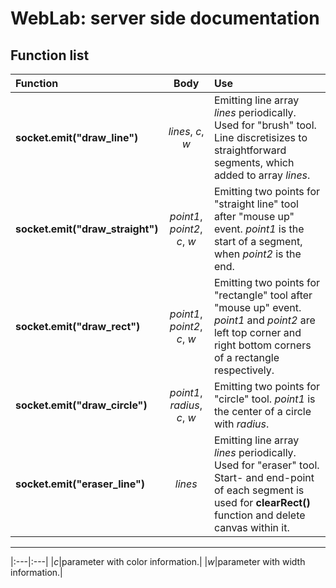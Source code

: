# WebLab: server side documentation

## Function list
|Function|Body|Use|
|:---|:---:|:---|
|__socket.emit("draw_line")__| *lines*, *c*, *w* | Emitting line array *lines* periodically. Used for "brush" tool. Line discretisizes to straightforward segments, which added to array *lines*.|  
|__socket.emit("draw_straight")__|*point1*, *point2*, *c*, *w* |Emitting two points for "straight line" tool after "mouse up" event. *point1* is the start of a segment, when *point2* is the end.|
|__socket.emit("draw_rect")__|*point1*, *point2*, *c*, *w* |Emitting two points for "rectangle" tool after "mouse up" event. *point1* and *point2* are  left top corner and right bottom corners of a rectangle respectively. |
|__socket.emit("draw_circle")__|*point1*, *radius*, *c*, *w* | Emitting two points for "circle" tool. *point1* is the center of a circle with *radius*.|
|__socket.emit("eraser_line")__|*lines*| Emitting line array *lines* periodically. Used for "eraser" tool. Start- and end-point of each segment is used for **clearRect()** function and delete canvas within it.|
_______
|:---|:---|
|*c*|parameter with color information.|
|*w*|parameter with width information.|